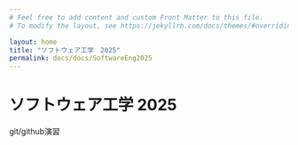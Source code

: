 ```yaml
---
# Feel free to add content and custom Front Matter to this file.
# To modify the layout, see https://jekyllrb.com/docs/themes/#overriding-theme-defaults

layout: home
title: "ソフトウェア工学　2025"
permalink: docs/docs/SoftwareEng2025
---
```


# ソフトウェア工学 2025

git/github演習
